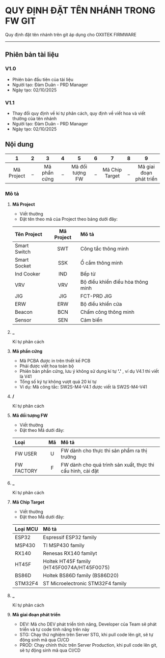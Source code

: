 # QUY ĐỊNH ĐẶT TÊN NHÁNH TRONG FW GIT

Quy định đặt tên nhánh trên git áp dụng cho OXIITEK FIRMWARE

---

## Phiên bản tài liệu

### V1.0

- Phiên bản đầu tiên của tài liệu
- Người tạo: Đàm Duân - PRD Manager
- Ngày tạo: 02/10/2025

### V1.1

- Thay đổi quy định về kí tự phân cách, quy định về viết hoa và viết thường của tên nhánh
- Người tạo: Đàm Duân - PRD Manager
- Ngày tạo: 02/10/2025

## Nội dung

| 1             | 2 | 3             | 4 | 5                 | 6 | 7                 | 8 | 9                         |
|:-------------:|:-:|:-------------:|:-:|:-----------------:|:-:|:-----------------:|:-:|:-------------------------:|
| Mã Project    | _ | Mã phần cứng  | _ | Mã đối tượng FW   | _ | Mã Chip Target    | _ | Mã giai đoạn phát triển   |

### Mô tả

1. **Mã Project**
     - Viết thường
     - Đặt tên theo mã của Project theo bảng dưới đây:

     |Tên Project    |Mã Project |Mô tả                              |
     |:--------------|:---------:|:----------------------------------|
     |Smart Switch   |SWT        |Công tắc thông minh                |
     |Smart Socket   |SSK        |Ổ cắm thông minh                   |
     |Ind Cooker     |IND        |Bếp từ                             |
     |VRV            |VRV        |Bộ điều khiển điều hòa thông minh  |
     |JIG            |JIG        |FCT-PRD JIG                        |
     |ERW            |ERW        |Bộ điều khiển cửa                  |
     |Beacon         |BCN        |Chấm công thông minh               |
     |Sensor         |SEN        |Cảm biến                           |

2. **_**

     Kí tự phân cách

3. **Mã phần cứng**
     - Mã PCBA được in trên thiết kế PCB
     - Phải được viết hoa toàn bộ
     - Phiên bản phần cứng, lưu ý không sử dụng kí tự **'.'** , ví dụ V4.1 thì viết là V41
     - Tổng số ký tự không vượt quá 20 kí tự
     - Ví dụ: Mã công tắc: SW2S-M4-V4.1 được viết là SW2S-M4-V41

4. **/**

     Kí tự phân cách

5. **Mã đối tượng FW**
     - Viết thường
     - Đặt theo Mã dưới đây:

    | Loại          | Mã |Mô tả                                                         |
    |:--------------|:--:|:-------------------------------------------------------------|
    |FW USER        | U  |FW dành cho thực thi sản phẩm ra thị trường                   |
    |FW FACTORY     | F  |FW dành cho quá trình sản xuất, thực thi cấu hình, cài đặt    |

6. **_**

     Kí tự phân cách

7. **Mã Chip Target**
     - Viết thường
     - Đặt theo Mã dưới đây:

     | Loại MCU  |Mô tả                                          |
     |:----------|:----------------------------------------------|
     |ESP32      | Espressif ESP32 family                        |
     |MSP430     | TI MSP430 family                              |
     |RX140      | Renesas RX140 familyt                         |
     |HT45F      | Holtek HT45F family (HT45F0074A/HT45F0075)    |
     |BS86D      | Holtek BS86D family (BS86D20)                 |
     |STM32F4    | ST Microelectronic STM32F4 family             |

8. **_**

     Kí tự phân cách

9. **Mã giai đoạn phát triển**
     - DEV: Mã cho DEV phát triển tính năng, Developer của Team sẽ phát triển và tự code tính năng trên này
     - STG: Chạy thử nghiệm trên Server STG, khi pull code lên git, sẽ tự động sinh mã qua CI/CD
     - PROD: Chạy chính thức trên Server Production, khi pull code lên git, sẽ tự động sinh mã qua CI/CD
